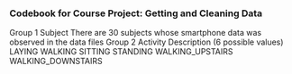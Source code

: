 ### Codebook for Course Project: Getting and Cleaning Data
Group 1
Subject
 There are 30 subjects whose smartphone data was observed in the data files
Group 2
 Activity Description (6 possible values)
	LAYING
	WALKING
	SITTING
	STANDING
	WALKING_UPSTAIRS
	WALKING_DOWNSTAIRS	
 